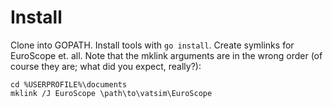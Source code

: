 # Install

Clone into GOPATH. Install tools with `go install`. Create symlinks for
EuroScope et. all. Note that the mklink arguments are in the wrong order (of
course they are; what did you expect, really?):

    cd %USERPROFILE%\documents
    mklink /J EuroScope \path\to\vatsim\EuroScope
